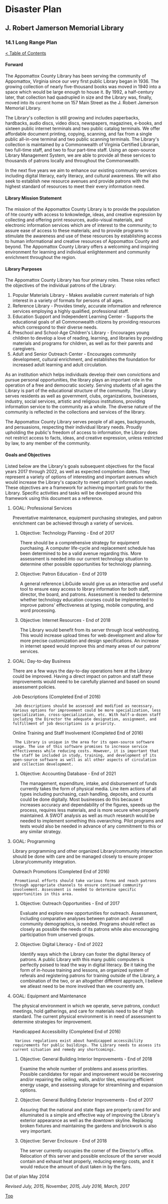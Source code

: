 <head>
	<link rel="stylesheet" type="text/css" href="../main.css">
</head>

[0]: ../README.md
[14.1]: long-range-plan.md

# Disaster Plan
## J. Robert Jamerson Memorial Library
### 14.1 Long Range Plan
[< Table of Contents][0]

#### Forward

The Appomattox County Library has been serving the community of Appomattox, Virginia since our very first public Library began in 1936. The growing collection of nearly five-thousand books was moved in 1940 into a space which would be large enough to house it. By 1992, a half-century later, that collection had quadrupled in size and the Library was, finally, moved into its current home on 157 Main Street as the J. Robert Jamerson Memorial Library.

The Library's collection is still growing and includes paperbacks, hardbacks, audio discs, video discs, newspapers, magazines, e-books, and sixteen public internet terminals and two public catalog terminals. We offer affordable document printing, copying, scanning, and fax from a single public all-in-one terminal and two public scanning terminals. The Library's collection is maintained by a Commonwealth of Virginia Certified Librarian, two full-time staff, and two to four part-time staff. Using an open-source Library Management System, we are able to provide all these services to thousands of patrons locally and throughout the Commonwealth.

In the next five years we aim to enhance our existing community services including digital literacy, early literacy, and cultural awareness. We will also seek to establish new resource avenues and provide patrons with the highest standard of resources to meet their every information need.

#### Library Mission Statement

The mission of the Appomattox County Library is to provide the population of hte county with access to knkowledge, ideas, and creative expression by collecting and offering print resources, audio-visual materials, and electronic information services which are of interest to the community; to assure ease of access to these materials; and to provide programs to stimulate the awareness and use of these resources by establishing access to human informational and creative resources of Appomattox County and beyond. The Appomattox County Library offers a welcoming and inspiring environment for learning and individual enlightenment and community enrichment throughout the region.

#### Library Purposes

The Appomattox County Library has four primary roles. These roles reflect the objectives of the individual patrons of the Library:

1. Popular Materials Library - Makes available current materials of high interest in a variety of formats for persons of all ages.
2. Reference Library - Provides timely, accurate information and reference services employing a highly qualified, professional staff.
3. Education Support and Independent Learning Center - Supports the educational goals of all Commonwealth citizens by providing resources which correspond to their diverse needs.
4. Preschool and School-Age Children's Library - Encourages young children to develop a love of reading, learning, and libraries by providing materials and programs for children, as well as for their parents and caregivers.
5. Adult and Senior Outreach Center - Encourages community development, cultural enrichment, and establishes the foundation for increased adult learning and adult circulation.

As an institution which helps individuals develop their own convictions and pursue personal opportunities, the library plays an important role in the operation of a free and democratic society. Serving students of all ages the Library is part of the educational structure of the community. The Library serves residents as well as government, clubs, organizations, businesses, industry, social services, artistic and religious institutions, providing information service to the community as a whole. The diverse nature of the community is reflected in the collections and services of the library.

The Appomattox County Library serves people of all ages, backgrounds, and persuasions, respecting their individual library needs. Proudly upholding the public's freedom of access to information, the Library does not restrict access to facts, ideas, and creative expression, unless restricted by law, to any member of the community.

#### Goals and Objectives

Listed below are the Library's goals subsequent objectives for the fiscal years 2017 through 2022, as well as expected completion dates. They represent a variety of options of interesting and important avenues which would increase the Library's capacity to meet patron's information needs. These objectives are a framework for achieving important goals for the Library. Specific activities and tasks will be developed around this framework using this document as a reference.

1. GOAL: Professional Services

	Preventative maintenance, equipment purchasing strategies, and patron enrichment can be achieved through a variety of services.

	1. Objective: Technology Planning - End of 2017

		There should be a comprehensive strategy for equipment purchasing. A computer life-cycle and replacement schedule has been determined to be a valid avenue regarding this. More assessment is needed into our current technology situation to determine other possible opportunities for technology planning.

	2. Objective: Patron Education - End of 2019

		A general reference LibGuide would give us an interactive and useful tool to ensure easy access to library information for both staff, director, the board, and patrons. Assessment is needed to determine whether technology education courses could be implemented to improve patrons' effectiveness at typing, mobile computing, and word processing.

	3. Objective: Internet Resources - End of 2018

		The Library would benefit from its server through local webhosting. This would increase upload times for web development and allow for more precise customization and design specifications. An increase in internet speed would improve this and many areas of our patrons' services.

2. GOAL: Day-to-day Business
	
	There are a few ways the day-to-day operations here at the Library could be improved. Having a direct impact on patron and staff these improvements would need to be carefully planned and based on sound assessment policies.

	Job Descriptions (Completed End of 2016)

		Job descriptions should be assessed and modified as necessary. Various options for improvement could be more specialization, less specialization, cross-specialization, etc. With half-a-dozen staff including the Director the adequate designation, assignment, and fulfillment of job descriptions is a priority.
		
	Online Training and Staff Involvement (Completed End of 2016)

		The Library is unique in the area for its open-source software usage. The use of this software promises to increase service effectiveness while reducing costs. However, it is important that the staff be included in study, training, and development of its open-source software as well as all other aspects of circulation and collection development.

	1. Objective: Accounting Database - End of 2021

		The management, expenditure, intake, and disbursement of funds currently takes the form of physical media. Line item actions of all types including purchasing, cash handling, deposits, and counts could be done digitally. Most businesses do this because it increases accuracy and dependability of the figures, speeds up the process, requires less materials, and is more secure when properly maintained. A SWOT analysis as well as much research would be needed to implement something this overarching. Pilot programs and tests would also be needed in advance of any commitment to this or any similar strategy.

3. GOAL: Programming
	
	Library programming and other organized Library/community interaction should be done with care and be managed closely to ensure proper Library/community integration.

	Outreach Promotions (Completed End of 2016)

		Promotional efforts should take various forms and reach patrons through appropriate channels to ensure continued community involvement. Assessment is needed to determine specific opportunities in this area.

	1. Objective: Outreach Opportunities - End of 2017

		Evaluate and explore new opportunities for outreach. Assessment, including comparative analyses between patron and overall community demographics, is needed. Programs should reflect as closely as possible the needs of its patrons while also encouraging participation from unserved groups.

	2. Objective: Digital Literacy - End of 2022

		Identify ways which the Library can foster the digital literacy of patrons. A public Library with this many public computers is perfectly poised to lead the way in digital literacy. Be it taking the form of in-house training and lessons, an organized system of referals and registering patrons for training outside of the Library, a combination of the two, or an altogether different approach, I believe we atleast need to be more involved than we courrently are.

4. GOAL: Equipment and Maintenance

	The physical environment in which we operate, serve patrons, conduct meetings, hold gatherings, and care for materials need to be of high standard. The current physical environment is in need of assessment to determine strategies for improvement.

	Handicapped Accessibility (Completed End of 2016)

		Various regulations exist about handicapped accessibility requirements for public buildings. The Library needs to assess its current situation and remedy any shortcomings.

	1. Objective: General Building Interior Improvements - End of 2018

		Examine the whole number of problems and assess priorities. Possible candidates for repair and improvement would be recovering and/or repairing the ceiling, walls, and/or tiles, ensuring efficient energy usage, and assessing storage for streamlining and expansion options.

	2. Objective: General Building Exterior Improvements - End of 2017

		Assuring that the national and state flags are properly cared for and elluminated is a simple and effective way of improving the Library's exterior appearance as well as the downtown skyline. Replacing broken fixtures and maintaining the gardens and brickwork is also very important.

	3. Objective: Server Enclosure - End of 2018

		The server currently occupies the corner of the Director's office. Relocation of this server and possible enclosure of the server would contain and exhaust heat properly, reducing energy costs, and it would reduce the amount of dust taken in by the fans.

Dat of plan May 2014

*Revised July, 2015, November, 2015, July 2016, March, 2017*

[Top][14.1]
